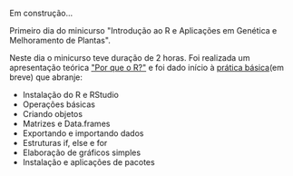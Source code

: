 Em construção...

Primeiro dia do minicurso "Introdução ao R e Aplicações em Genética e Melhoramento de Plantas".

Neste dia o minicurso teve duração de 2 horas. Foi realizada um apresentação teórica ["Por que o R?"](teoricas_2017/Why_R.html) e foi dado início à [prática básica]()(em breve) que abranje:

* Instalação do R e RStudio
* Operações básicas
* Criando objetos
* Matrizes e Data.frames
* Exportando e importando dados
* Estruturas if, else e for
* Elaboração de gráficos simples
* Instalação e aplicações de pacotes

